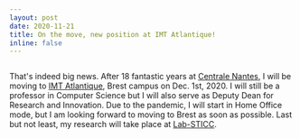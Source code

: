 ```yaml
---
layout: post
date: 2020-11-21
title: On the move, new position at IMT Atlantique!
inline: false
---
```


<div class="img_row">
    <img class="col three left" src="{{ site.baseurl }}/assets/img/imt-brest.jpg" alt="" title="IMT Atlantique Brest campus"/>
</div>

That's indeed big news. After 18 fantastic years at [Centrale Nantes](http://www.ec-nantes.fr), I will be moving to [IMT Atlantique](https://www.imt-atlantique.fr/fr), Brest campus on Dec. 1st, 2020. I will still be a professor in Computer Science but I will also serve as Deputy Dean for Research and Innovation. Due to the pandemic, I will start in Home Office mode, but I am looking forward to moving to Brest as soon as possible. Last but not least, my research will take place at [Lab-STICC](https://www.labsticc.fr/en/index/).

